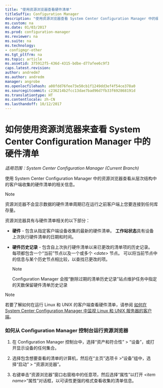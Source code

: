 ```yaml
---
title: "使用资源浏览器查看硬件清单"
titleSuffix: Configuration Manager
description: "使用资源浏览器查看 System Center Configuration Manager 中的硬件清单。"
ms.custom: na
ms.date: 01/03/2017
ms.prod: configuration-manager
ms.reviewer: na
ms.suite: na
ms.technology:
- configmgr-other
ms.tgt_pltfrm: na
ms.topic: article
ms.assetid: 375912f5-436d-4315-bdbe-d77afee6c9f3
caps.latest.revision: 
author: andredm7
ms.author: andredm
manager: angrobe
ms.openlocfilehash: a08fdd76fee73e50cb1f1249dd3ef4f54ce378a0
ms.sourcegitcommit: c236214b2fcc13dae7bad96d7fb33f692868191d
ms.translationtype: HT
ms.contentlocale: zh-CN
ms.lasthandoff: 10/12/2017
---
```

# <a name="how-to-use-resource-explorer-to-view-hardware-inventory-in-system-center-configuration-manager"></a>如何使用资源浏览器来查看 System Center Configuration Manager 中的硬件清单

*适用范围：System Center Configuration Manager (Current Branch)*

使用 System Center Configuration Manager 中的资源浏览器查看从层次结构中的客户端收集的硬件清单的相关信息。  

> [!NOTE]  
>  资源浏览器不会显示数据的硬件清单周期已在运行之前客户端上您要连接到任何库存量。  

 资源浏览器具有与硬件清单相关的以下部分：  

-   **硬件** - 包含从指定客户端设备收集的最新的硬件清单。  **工作站状态**具有设备上次执行硬件清单的日期和时间。  

-   **硬件历史记录** - 包含自上次执行硬件清单以来已更改的清单项的历史记录。 每项都包含一个“当前”节点以及一个或多个 *<date\>* 节点。 可以将当前节点中的信息与某个历史节点相比较，以查找已更改的项。  

    > [!NOTE]  
    >  Configuration Manager 会按“删除过期的清单历史记录”站点维护任务中指定的天数保留硬件清单历史记录  

> [!NOTE]  
>  若要了解如何在运行 Linux 和 UNIX 的客户端查看硬件清单，请参阅 [如何在 System Center Configuration Manager 中监视 Linux 和 UNIX 服务器的客户端](../../../../core/clients/manage/monitor-clients-for-linux-and-unix-servers.md)。  

### <a name="how-to-run-resource-explorer-from-the-configuration-manager-console"></a>如何从 Configuration Manager 控制台运行资源浏览器  

1.  在 Configuration Manager 控制台中，选择“资产和符合性” > “设备”，或打开显示设备的任何集合。  

3.  选择包含想要查看的清单的计算机，然后在“主页”选项卡 >“设备”组中，选择“启动” >  “资源浏览器”。   

4.  右键单击“资源浏览器”窗口右窗格中的任意项，然后选择“属性”以打开 *<item name\>*“属性”对话框，以可读性更强的格式查看收集的清单信息。  

